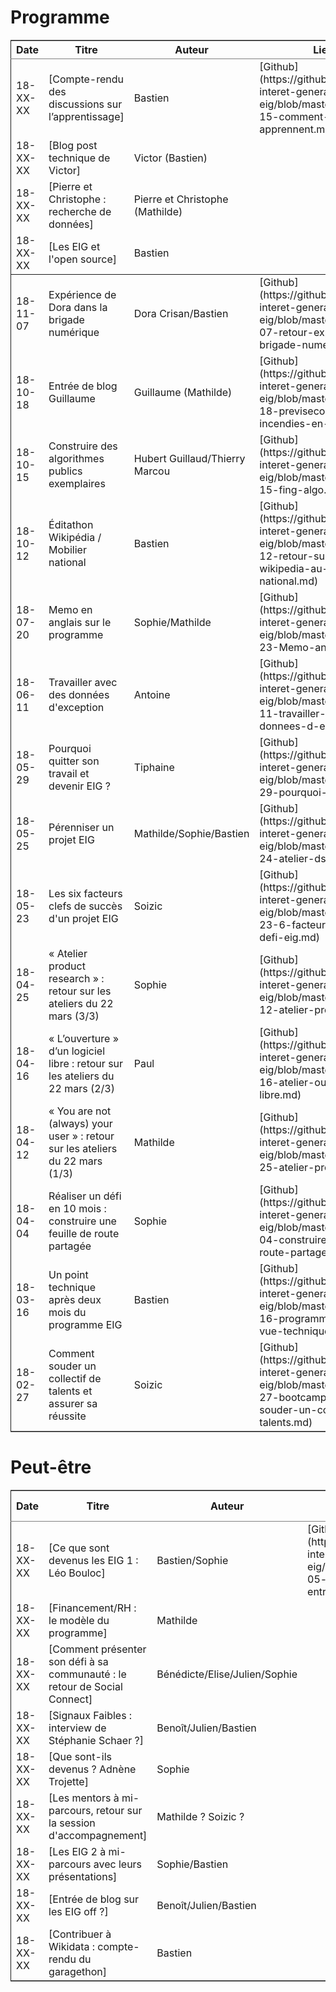 

# Programme

<table border="2" cellspacing="0" cellpadding="6" rules="groups" frame="hsides">


<colgroup>
<col  class="org-right" />

<col  class="org-left" />

<col  class="org-left" />

<col  class="org-left" />

<col  class="org-left" />
</colgroup>
<thead>
<tr>
<th scope="col" class="org-right">Date</th>
<th scope="col" class="org-left">Titre</th>
<th scope="col" class="org-left">Auteur</th>
<th scope="col" class="org-left">Lien github</th>
<th scope="col" class="org-left">Lien public</th>
</tr>
</thead>

<tbody>
<tr>
<td class="org-right">18-XX-XX</td>
<td class="org-left">[Compte-rendu des discussions sur l’apprentissage]</td>
<td class="org-left">Bastien</td>
<td class="org-left">[Github](https://github.com/entrepreneur-interet-general/site-eig/blob/master/_posts/_18-06-15-comment-les-eig-apprennent.md)</td>
<td class="org-left">&#xa0;</td>
</tr>


<tr>
<td class="org-right">18-XX-XX</td>
<td class="org-left">[Blog post technique de Victor]</td>
<td class="org-left">Victor (Bastien)</td>
<td class="org-left">&#xa0;</td>
<td class="org-left">&#xa0;</td>
</tr>


<tr>
<td class="org-right">18-XX-XX</td>
<td class="org-left">[Pierre et Christophe : recherche de données]</td>
<td class="org-left">Pierre et Christophe (Mathilde)</td>
<td class="org-left">&#xa0;</td>
<td class="org-left">&#xa0;</td>
</tr>


<tr>
<td class="org-right">18-XX-XX</td>
<td class="org-left">[Les EIG et l'open source]</td>
<td class="org-left">Bastien</td>
<td class="org-left">&#xa0;</td>
<td class="org-left">&#xa0;</td>
</tr>
</tbody>

<tbody>
<tr>
<td class="org-right">18-11-07</td>
<td class="org-left">Expérience de Dora dans la brigade numérique</td>
<td class="org-left">Dora Crisan/Bastien</td>
<td class="org-left">[Github](https://github.com/entrepreneur-interet-general/site-eig/blob/master/_posts/18-11-07-retour-experience-defi-brigade-numerique.md)</td>
<td class="org-left">Blog</td>
</tr>


<tr>
<td class="org-right">18-10-18</td>
<td class="org-left">Entrée de blog Guillaume</td>
<td class="org-left">Guillaume (Mathilde)</td>
<td class="org-left">[Github](https://github.com/entrepreneur-interet-general/site-eig/blob/master/_posts/18-10-18-previsecours-causes-incendies-en-ville.md)</td>
<td class="org-left">[Blog](https://entrepreneur-interet-general.etalab.gouv.fr/blog/2018/10/18/previsecours-causes-incendies-en-ville.html)</td>
</tr>


<tr>
<td class="org-right">18-10-15</td>
<td class="org-left">Construire des algorithmes publics exemplaires</td>
<td class="org-left">Hubert Guillaud/Thierry Marcou</td>
<td class="org-left">[Github](https://github.com/entrepreneur-interet-general/site-eig/blob/master/_posts/18-10-15-fing-algo.md)</td>
<td class="org-left">[Blog](https://entrepreneur-interet-general.etalab.gouv.fr/blog/2018/10/15/fing-algo.html)</td>
</tr>


<tr>
<td class="org-right">18-10-12</td>
<td class="org-left">Éditathon Wikipédia / Mobilier national</td>
<td class="org-left">Bastien</td>
<td class="org-left">[Github](https://github.com/entrepreneur-interet-general/site-eig/blob/master/_posts/18-10-12-retour-sur-atelier-wikipedia-au-mobilier-national.md)</td>
<td class="org-left">[Blog](https://entrepreneur-interet-general.etalab.gouv.fr/blog/2018/10/12/retour-sur-atelier-wikipedia-au-mobilier-national.html)</td>
</tr>


<tr>
<td class="org-right">18-07-20</td>
<td class="org-left">Memo en anglais sur le programme</td>
<td class="org-left">Sophie/Mathilde</td>
<td class="org-left">[Github](https://github.com/entrepreneur-interet-general/site-eig/blob/master/_posts/18-07-23-Memo-anglais.md)</td>
<td class="org-left">[Blog](https://entrepreneur-interet-general.etalab.gouv.fr/blog/2018/07/23/Memo-anglais.html)</td>
</tr>


<tr>
<td class="org-right">18-06-11</td>
<td class="org-left">Travailler avec des données d'exception</td>
<td class="org-left">Antoine</td>
<td class="org-left">[Github](https://github.com/entrepreneur-interet-general/site-eig/blob/master/_posts/_18-06-11-travailler-avec-des-donnees-d-exception.md)</td>
<td class="org-left">[Blog](https://entrepreneur-interet-general.etalab.gouv.fr/posts/2018/06/11/travailler-avec-des-donnees-d-exception/)</td>
</tr>


<tr>
<td class="org-right">18-05-29</td>
<td class="org-left">Pourquoi quitter son travail et devenir EIG ?</td>
<td class="org-left">Tiphaine</td>
<td class="org-left">[Github](https://github.com/entrepreneur-interet-general/site-eig/blob/master/_posts/18-05-29-pourquoi-devenir-EIG.md)</td>
<td class="org-left">[Blog](https://entrepreneur-interet-general.etalab.gouv.fr/posts/2018/05/29/pourquoi-devenir-EIG/)</td>
</tr>


<tr>
<td class="org-right">18-05-25</td>
<td class="org-left">Pérenniser un projet EIG</td>
<td class="org-left">Mathilde/Sophie/Bastien</td>
<td class="org-left">[Github](https://github.com/entrepreneur-interet-general/site-eig/blob/master/_posts/18-05-24-atelier-dsi.md)</td>
<td class="org-left">[Blog](https://entrepreneur-interet-general.etalab.gouv.fr/posts/2018/05/24/atelier-construction-plan-actions-avec-les-dsi/)</td>
</tr>


<tr>
<td class="org-right">18-05-23</td>
<td class="org-left">Les six facteurs clefs de succès d'un projet EIG</td>
<td class="org-left">Soizic</td>
<td class="org-left">[Github](https://github.com/entrepreneur-interet-general/site-eig/blob/master/_posts/18-05-23-6-facteurs-de-reussite-defi-eig.md)</td>
<td class="org-left">[Blog](https://entrepreneur-interet-general.etalab.gouv.fr/posts/2018/05/23/6-facteurs-de-reussite-defi-eig/)</td>
</tr>


<tr>
<td class="org-right">18-04-25</td>
<td class="org-left">« Atelier product research » : retour sur les ateliers du 22 mars (3/3)</td>
<td class="org-left">Sophie</td>
<td class="org-left">[Github](https://github.com/entrepreneur-interet-general/site-eig/blob/master/_posts/18-04-12-atelier-product-research.md)</td>
<td class="org-left">[Blog](https://entrepreneur-interet-general.etalab.gouv.fr/posts/2018/04/25/atelier-product-design/)</td>
</tr>


<tr>
<td class="org-right">18-04-16</td>
<td class="org-left">« L’ouverture » d’un logiciel libre : retour sur les ateliers du 22 mars (2/3)</td>
<td class="org-left">Paul</td>
<td class="org-left">[Github](https://github.com/entrepreneur-interet-general/site-eig/blob/master/_posts/18-04-16-atelier-ouverture-logiciel-libre.md)</td>
<td class="org-left">[Blog](https://entrepreneur-interet-general.etalab.gouv.fr/posts/2018/04/16/atelier-ouverture-logiciel-libre/)</td>
</tr>


<tr>
<td class="org-right">18-04-12</td>
<td class="org-left">« You are not (always) your user » : retour sur les ateliers du 22 mars (1/3)</td>
<td class="org-left">Mathilde</td>
<td class="org-left">[Github](https://github.com/entrepreneur-interet-general/site-eig/blob/master/_posts/18-04-25-atelier-product-design.md)</td>
<td class="org-left">[Blog](https://entrepreneur-interet-general.etalab.gouv.fr/posts/2018/04/12/atelier-product-research/)</td>
</tr>


<tr>
<td class="org-right">18-04-04</td>
<td class="org-left">Réaliser un défi en 10 mois : construire une feuille de route partagée</td>
<td class="org-left">Sophie</td>
<td class="org-left">[Github](https://github.com/entrepreneur-interet-general/site-eig/blob/master/_posts/18-04-04-construire-une-feuille-de-route-partagee.md)</td>
<td class="org-left">[Blog](https://entrepreneur-interet-general.etalab.gouv.fr/posts/2018/04/04/construire-une-feuille-de-route-partagee/)</td>
</tr>


<tr>
<td class="org-right">18-03-16</td>
<td class="org-left">Un point technique après deux mois du programme EIG</td>
<td class="org-left">Bastien</td>
<td class="org-left">[Github](https://github.com/entrepreneur-interet-general/site-eig/blob/master/_posts/18-03-16-programme-eig-point-de-vue-technique.md)</td>
<td class="org-left">[Blog](https://entrepreneur-interet-general.etalab.gouv.fr/posts/2018/03/16/programme-eig-point-de-vue-technique/)</td>
</tr>


<tr>
<td class="org-right">18-02-27</td>
<td class="org-left">Comment souder un collectif de talents et assurer sa réussite</td>
<td class="org-left">Soizic</td>
<td class="org-left">[Github](https://github.com/entrepreneur-interet-general/site-eig/blob/master/_posts/18-02-27-bootcamp-comment-souder-un-collectif-de-talents.md)</td>
<td class="org-left">[Blog](https://entrepreneur-interet-general.etalab.gouv.fr/posts/2018/02/27/bootcamp-comment-souder-un-collectif-de-talents/)</td>
</tr>
</tbody>
</table>


# Peut-être

<table border="2" cellspacing="0" cellpadding="6" rules="groups" frame="hsides">


<colgroup>
<col  class="org-right" />

<col  class="org-left" />

<col  class="org-left" />

<col  class="org-left" />

<col  class="org-left" />
</colgroup>
<thead>
<tr>
<th scope="col" class="org-right">Date</th>
<th scope="col" class="org-left">Titre</th>
<th scope="col" class="org-left">Auteur</th>
<th scope="col" class="org-left">Lien github</th>
<th scope="col" class="org-left">Lien public</th>
</tr>
</thead>

<tbody>
<tr>
<td class="org-right">18-XX-XX</td>
<td class="org-left">[Ce que sont devenus les EIG 1 : Léo Bouloc]</td>
<td class="org-left">Bastien/Sophie</td>
<td class="org-left">[Github](https://github.com/entrepreneur-interet-general/site-eig/blob/master/_posts/_18-06-05-que-sont-devenus-les-eig-entretien-avec-leo-bouloc.md)</td>
<td class="org-left">&#xa0;</td>
</tr>


<tr>
<td class="org-right">18-XX-XX</td>
<td class="org-left">[Financement/RH : le modèle du programme]</td>
<td class="org-left">Mathilde</td>
<td class="org-left">&#xa0;</td>
<td class="org-left">&#xa0;</td>
</tr>


<tr>
<td class="org-right">18-XX-XX</td>
<td class="org-left">[Comment présenter son défi à sa communauté : le retour de Social Connect]</td>
<td class="org-left">Bénédicte/Elise/Julien/Sophie</td>
<td class="org-left">&#xa0;</td>
<td class="org-left">&#xa0;</td>
</tr>


<tr>
<td class="org-right">18-XX-XX</td>
<td class="org-left">[Signaux Faibles : interview de Stéphanie Schaer ?]</td>
<td class="org-left">Benoît/Julien/Bastien</td>
<td class="org-left">&#xa0;</td>
<td class="org-left">&#xa0;</td>
</tr>


<tr>
<td class="org-right">18-XX-XX</td>
<td class="org-left">[Que sont-ils devenus ? Adnène Trojette]</td>
<td class="org-left">Sophie</td>
<td class="org-left">&#xa0;</td>
<td class="org-left">&#xa0;</td>
</tr>


<tr>
<td class="org-right">18-XX-XX</td>
<td class="org-left">[Les mentors à mi-parcours, retour sur la session d'accompagnement]</td>
<td class="org-left">Mathilde ? Soizic ?</td>
<td class="org-left">&#xa0;</td>
<td class="org-left">&#xa0;</td>
</tr>


<tr>
<td class="org-right">18-XX-XX</td>
<td class="org-left">[Les EIG 2 à mi-parcours avec leurs présentations]</td>
<td class="org-left">Sophie/Bastien</td>
<td class="org-left">&#xa0;</td>
<td class="org-left">&#xa0;</td>
</tr>


<tr>
<td class="org-right">18-XX-XX</td>
<td class="org-left">[Entrée de blog sur les EIG off ?]</td>
<td class="org-left">Benoît/Julien/Bastien</td>
<td class="org-left">&#xa0;</td>
<td class="org-left">&#xa0;</td>
</tr>


<tr>
<td class="org-right">18-XX-XX</td>
<td class="org-left">[Contribuer à Wikidata : compte-rendu du garagethon]</td>
<td class="org-left">Bastien</td>
<td class="org-left">&#xa0;</td>
<td class="org-left">&#xa0;</td>
</tr>
</tbody>
</table>

